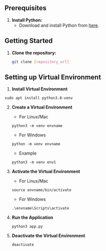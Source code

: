 ## Prerequisites

1. **Install Python:**
   - Download and install Python from [here](https://www.python.org/downloads/).


## Getting Started

1. **Clone the repository:**
   ```bash
   git clone [repository_url]

## Setting up Virtual Environment

  1.  **Install Virtual Environment**
   <pre><code>sudo apt install python3.8-venv</code></pre>

  2. **Create a Virtual Environment**

     - For Linux/Mac
      <pre><code>python3 -m venv envname</code></pre>

     - For Windows
      <pre><code>python -m venv envname</code></pre>

     - Example
      <pre><code>python3 -m venv env1</code></pre>

  3. **Activate the Virtual Environment**
    
      - For Linux/Mac
      <pre><code>source envname/bin/activate</code></pre>

      -  For Windows
      <pre><code>.\envname\Scripts\activate</code></pre>


  4. **Run the Application**

      <pre><code>python3 app.py</code></pre>

  5. **Deactivate the Virtual Environment**

      <pre><code>deactivate</code></pre>